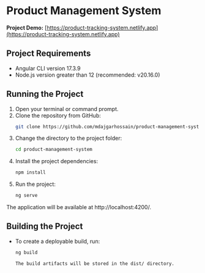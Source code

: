 # Product Management System

**Project Demo:** [https://product-tracking-system.netlify.app](https://product-tracking-system.netlify.app)

## Project Requirements

- Angular CLI version 17.3.9
- Node.js version greater than 12 (recommended: v20.16.0)

## Running the Project

1. Open your terminal or command prompt.
2. Clone the repository from GitHub:
   ```bash
   git clone https://github.com/mdajgarhossain/product-management-system.git
3. Change the directory to the project folder:
   ```bash
   cd product-management-system
4. Install the project dependencies:
   ```bash
   npm install
5. Run the project:
   ```bash
   ng serve

  The application will be available at http://localhost:4200/.

## Building the Project

- To create a deployable build, run:
   ```bash
   ng build
   
  The build artifacts will be stored in the dist/ directory.